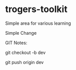 # trogers-toolkit
Simple area for various learning

Simple Change

GIT Notes:

git checkout -b dev

git push origin dev

# 

